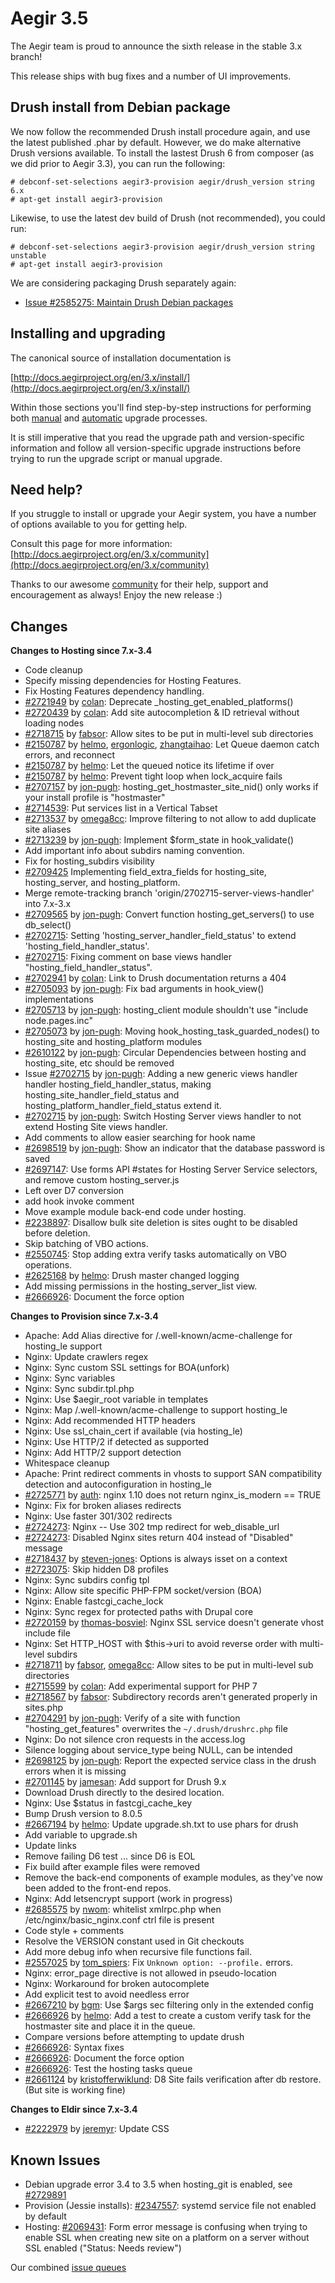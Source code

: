 Aegir 3.5
=========

The Aegir team is proud to announce the sixth release in the stable 3.x branch!

This release ships with bug fixes and a number of UI improvements.

Drush install from Debian package
---------------------------------

We now follow the recommended Drush install procedure again, and use the latest published .phar by default. However, we do make alternative Drush versions available. To install the lastest Drush 6 from composer (as we did prior to Aegir 3.3), you can run the following:

    # debconf-set-selections aegir3-provision aegir/drush_version string 6.x
    # apt-get install aegir3-provision

Likewise, to use the latest dev build of Drush (not recommended), you could run:

    # debconf-set-selections aegir3-provision aegir/drush_version string unstable
    # apt-get install aegir3-provision

We are considering packaging Drush separately again:

* [Issue #2585275: Maintain Drush Debian packages](https://www.drupal.org/node/2585275)

Installing and upgrading
------------------------

The canonical source of installation documentation is

[http://docs.aegirproject.org/en/3.x/install/](http://docs.aegirproject.org/en/3.x/install/)

Within those sections you'll find step-by-step instructions for performing both [manual](/install/upgrade/#manual-upgrade) and [automatic](/install/upgrade/#upgrades-with-upgradesh-script) upgrade processes.

It is still imperative that you read the upgrade path and version-specific information and follow all version-specific upgrade instructions before trying to run the upgrade script or manual upgrade.


Need help?
----------

If you struggle to install or upgrade your Aegir system, you have a number of options available to you for getting help.

Consult this page for more information: [http://docs.aegirproject.org/en/3.x/community](http://docs.aegirproject.org/en/3.x/community)

Thanks to our awesome [community](http://community.aegirproject.org) for their help, support and encouragement as always! Enjoy the new release :)


Changes
-------

**Changes to Hosting since 7.x-3.4**

* Code cleanup
* Specify missing dependencies for Hosting Features.
* Fix Hosting Features dependency handling.
* [#2721949](https://www.drupal.org/node/2721949) by [colan](https://www.drupal.org/u/colan): Deprecate _hosting_get_enabled_platforms()
* [#2720439](https://www.drupal.org/node/2720439) by [colan](https://www.drupal.org/u/colan): Add site autocompletion & ID retrieval without loading nodes
* [#2718715](https://www.drupal.org/node/2718715) by [fabsor](https://www.drupal.org/u/fabsor): Allow sites to be put in multi-level sub directories
* [#2150787](https://www.drupal.org/node/2150787) by [helmo](https://www.drupal.org/u/helmo), [ergonlogic](https://www.drupal.org/u/ergonlogic), [zhangtaihao](https://www.drupal.org/u/zhangtaihao): Let Queue daemon catch errors, and reconnect
* [#2150787](https://www.drupal.org/node/2150787) by [helmo](https://www.drupal.org/u/helmo): Let the queued notice its lifetime if over
* [#2150787](https://www.drupal.org/node/2150787) by [helmo](https://www.drupal.org/u/helmo): Prevent tight loop when lock_acquire fails
* [#2707157](https://www.drupal.org/node/2707157) by [jon-pugh](https://www.drupal.org/u/jon-pugh): hosting_get_hostmaster_site_nid() only works if your install profile is "hostmaster"
* [#2714539](https://www.drupal.org/node/2714539): Put services list in a Vertical Tabset
* [#2713537](https://www.drupal.org/node/2713537) by [omega8cc](https://www.drupal.org/u/omega8cc): Improve filtering to not allow to add duplicate site aliases
* [#2713239](https://www.drupal.org/node/2713239) by [jon-pugh](https://www.drupal.org/u/jon-pugh): Implement $form_state in hook_validate()
* Add important info about subdirs naming convention.
* Fix for hosting_subdirs visibility
* [#2709425](https://www.drupal.org/node/2709425) Implementing field_extra_fields for hosting_site, hosting_server, and hosting_platform.
* Merge remote-tracking branch 'origin/2702715-server-views-handler' into 7.x-3.x
* [#2709565](https://www.drupal.org/node/2709565) by [jon-pugh](https://www.drupal.org/u/jon-pugh): Convert function hosting_get_servers() to use db_select()
* [#2702715](https://www.drupal.org/node/2702715): Setting 'hosting_server_handler_field_status' to extend 'hosting_field_handler_status'.
* [#2702715](https://www.drupal.org/node/2702715): Fixing comment on base views handler "hosting_field_handler_status".
* [#2702941](https://www.drupal.org/node/2702941) by [colan](https://www.drupal.org/u/colan): Link to Drush documentation returns a 404
* [#2705093](https://www.drupal.org/node/2705093) by [jon-pugh](https://www.drupal.org/u/jon-pugh): Fix bad arguments in hook_view() implementations
* [#2705713](https://www.drupal.org/node/2705713) by [jon-pugh](https://www.drupal.org/u/jon-pugh): hosting_client module shouldn't use "include node.pages.inc"
* [#2705073](https://www.drupal.org/node/2705073) by [jon-pugh](https://www.drupal.org/u/jon-pugh): Moving hook_hosting_task_guarded_nodes() to hosting_site and hosting_platform modules
* [#2610122](https://www.drupal.org/node/2610122) by [jon-pugh](https://www.drupal.org/u/jon-pugh): Circular Dependencies between hosting and hosting_site, etc should be removed
*  Issue [#2702715](https://www.drupal.org/node/2702715) by [jon-pugh](https://www.drupal.org/u/jon-pugh): Adding a new generic views handler handler hosting_field_handler_status, making hosting_site_handler_field_status and hosting_platform_handler_field_status extend it.
* [#2702715](https://www.drupal.org/node/2702715) by [jon-pugh](https://www.drupal.org/u/jon-pugh): Switch Hosting Server views handler to not extend Hosting Site views handler.
* Add comments to allow easier searching for hook name
* [#2698519](https://www.drupal.org/node/2698519) by [jon-pugh](https://www.drupal.org/u/jon-pugh): Show an indicator that the database password is saved
* [#2697147](https://www.drupal.org/node/2697147): Use forms API #states for Hosting Server Service selectors, and remove custom hosting_server.js
* Left over D7 conversion
* add hook invoke comment
* Move example module back-end code under hosting.
* [#2238897](https://www.drupal.org/node/2238897): Disallow bulk site deletion is sites ought to be disabled before deletion.
* Skip batching of VBO actions.
* [#2550745](https://www.drupal.org/node/2550745): Stop adding extra verify tasks automatically on VBO operations.
* [#2625168](https://www.drupal.org/node/2625168) by [helmo](https://www.drupal.org/u/helmo): Drush master changed logging
* Add missing permissions in the hosting_server_list view.
* [#2666926](https://www.drupal.org/node/2666926): Document the force option


**Changes to Provision since 7.x-3.4**

* Apache: Add Alias directive for /.well-known/acme-challenge for hosting_le support
* Nginx: Update crawlers regex
* Nginx: Sync custom SSL settings for BOA(unfork)
* Nginx: Sync variables
* Nginx: Sync subdir.tpl.php
* Nginx: Use $aegir_root variable in templates
* Nginx: Map /.well-known/acme-challenge to support hosting_le
* Nginx: Add recommended HTTP headers
* Nginx: Use ssl_chain_cert if available (via hosting_le)
* Nginx: Use HTTP/2 if detected as supported
* Nginx: Add HTTP/2 support detection
* Whitespace cleanup
* Apache: Print redirect comments in vhosts to support SAN compatibility detection and autoconfiguration in hosting_le
* [#2725771](https://www.drupal.org/node/2725771) by [auth](https://www.drupal.org//u/auth): nginx 1.10 does not return nginx_is_modern == TRUE
* Nginx: Fix for broken aliases redirects
* Nginx: Use faster 301/302 redirects
* [#2724273](https://www.drupal.org/node/2724273): Nginx -- Use 302 tmp redirect for web_disable_url
* [#2724273](https://www.drupal.org/node/2724273): Disabled Nginx sites return 404 instead of "Disabled" message
* [#2718437](https://www.drupal.org/node/2718437) by [steven-jones](https://www.drupal.org/u/steven-jones): Options is always isset on a context
* [#2723075](https://www.drupal.org/node/2723075): Skip hidden D8 profiles
* Nginx: Sync subdirs config tpl
* Nginx: Allow site specific PHP-FPM socket/version (BOA)
* Nginx: Enable fastcgi_cache_lock
* Nginx: Sync regex for protected paths with Drupal core
* [#2720159](https://www.drupal.org/node/2720159) by [thomas-bosviel](https://www.drupal.org/u/thomas-bosviel): Nginx SSL service doesn't generate vhost include file
* Nginx: Set HTTP_HOST with $this->uri to avoid reverse order with multi-level subdirs
* [#2718711](https://www.drupal.org/node/2718711) by [fabsor](https://www.drupal.org/u/fabsor), [omega8cc](https://www.drupal.org/u/omega8cc): Allow sites to be put in multi-level sub directories
* [#2715599](https://www.drupal.org/node/2715599) by [colan](https://www.drupal.org/u/colan): Add experimental support for PHP 7
* [#2718567](https://www.drupal.org/node/2718567) by [fabsor](https://www.drupal.org/u/fabsor): Subdirectory records aren't generated properly in sites.php
* [#2704291](https://www.drupal.org/node/2704291) by [jon-pugh](https://www.drupal.org/u/jon-pugh): Verify of a site with function "hosting_get_features" overwrites the `~/.drush/drushrc.php` file
* Nginx: Do not silence cron requests in the access.log
* Silence logging about service_type being NULL, can be intended
* [#2698125](https://www.drupal.org/node/2698125) by [jon-pugh](https://www.drupal.org/u/jon-pugh): Report the expected service class in the drush errors when it is missing
* [#2701145](https://www.drupal.org/node/2701145) by [jamesan](https://www.drupal.org/u/jamesan): Add support for Drush 9.x
* Download Drush directly to the desired location.
* Nginx: Use $status in fastcgi_cache_key
* Bump Drush version to 8.0.5
* [#2667194](https://www.drupal.org/node/2667194) by [helmo](https://www.drupal.org/u/helmo): Update upgrade.sh.txt to use phars for drush
* Add variable to upgrade.sh
* Update links
* Remove failing D6 test ... since D6 is EOL
* Fix build after example files were removed
* Remove the back-end components of example modules, as they've now been added to the front-end repos.
* Nginx: Add letsencrypt support (work in progress)
* [#2685575](https://www.drupal.org/node/2685575) by [nwom](https://www.drupal.org/u/nwom): whitelist xmlrpc.php when /etc/nginx/basic_nginx.conf ctrl file is present
* Code style + comments
* Resolve the VERSION constant used in Git checkouts
* Add more debug info when recursive file functions fail.
* [#2557025](https://www.drupal.org/node/2557025) by [tom_spiers](https://www.drupal.org/u/tom_spiers): Fix `Unknown option: --profile.` errors.
* Nginx: error_page directive is not allowed in pseudo-location
* Nginx: Workaround for broken autocomplete
* Add explicit test to avoid needless error
* [#2667210](https://www.drupal.org/node/2667210) by [bgm](https://www.drupal.org/u/bgm): Use $args sec filtering only in the extended config
* [#2666926](https://www.drupal.org/node/2666926) by [helmo](https://www.drupal.org/u/helmo): Add a test to create a custom verify task for the hostmaster site and place it in the queue.
* Compare versions before attempting to update drush
* [#2666926](https://www.drupal.org/node/2666926): Syntax fixes
* [#2666926](https://www.drupal.org/node/2666926): Document the force option
* [#2666926](https://www.drupal.org/node/2666926): Test the hosting tasks queue
* [#2661124](https://www.drupal.org/node/2661124) by [kristofferwiklund](https://www.drupal.org/u/kristofferwiklund): D8 Site fails verification after db restore. (But site is working fine)


**Changes to Eldir since 7.x-3.4**

* [#2222979](https://www.drupal.org/node/2222979) by [jeremyr](https://www.drupal.org/u/jeremyr): Update CSS



Known Issues
------------
* Debian upgrade error 3.4 to 3.5 when hosting_git is enabled, see [#2729891](https://www.drupal.org/node/2729891#comment-11211735)
* Provision (Jessie installs): [#2347557](https://www.drupal.org/node/2347557): systemd service file not enabled by default
* Hosting: [#2069431](https://www.drupal.org/node/2069431): Form error message is confusing when trying to enable SSL when creating new site on a platform on a server without SSL enabled ("Status: Needs review")


Our combined [issue queues](https://www.drupal.org/project/issues?projects=provision%2C+hosting%2C+eldir%2C+Hostmaster+%28Aegir%29%2C+Aegir+Hosting+Git%2C+Aegir+Hosting+tasks+extra%2C+Aegir+Hosting+Logs%2C+Hosting+Site+Backup+Manager)
